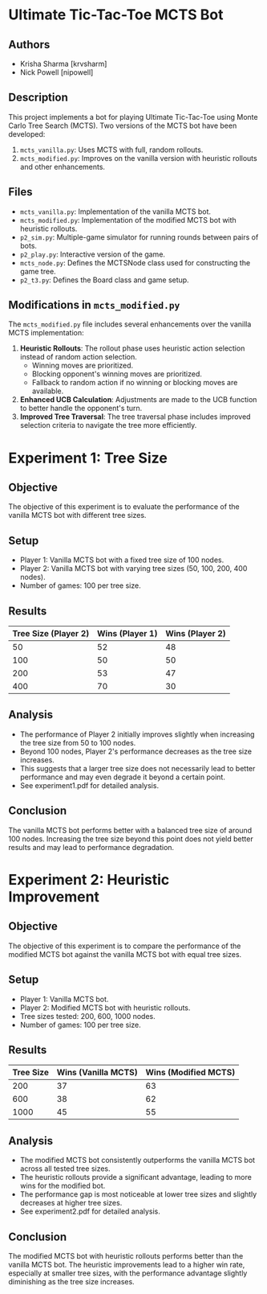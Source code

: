 # Ultimate Tic-Tac-Toe MCTS Bot

## Authors
- Krisha Sharma [krvsharm]
- Nick Powell [nipowell]

## Description
This project implements a bot for playing Ultimate Tic-Tac-Toe using Monte Carlo Tree Search (MCTS). Two versions of the MCTS bot have been developed:
1. `mcts_vanilla.py`: Uses MCTS with full, random rollouts.
2. `mcts_modified.py`: Improves on the vanilla version with heuristic rollouts and other enhancements.

## Files
- `mcts_vanilla.py`: Implementation of the vanilla MCTS bot.
- `mcts_modified.py`: Implementation of the modified MCTS bot with heuristic rollouts.
- `p2_sim.py`: Multiple-game simulator for running rounds between pairs of bots.
- `p2_play.py`: Interactive version of the game.
- `mcts_node.py`: Defines the MCTSNode class used for constructing the game tree.
- `p2_t3.py`: Defines the Board class and game setup.

## Modifications in `mcts_modified.py`
The `mcts_modified.py` file includes several enhancements over the vanilla MCTS implementation:
1. **Heuristic Rollouts**: The rollout phase uses heuristic action selection instead of random action selection.
    - Winning moves are prioritized.
    - Blocking opponent's winning moves are prioritized.
    - Fallback to random action if no winning or blocking moves are available.
2. **Enhanced UCB Calculation**: Adjustments are made to the UCB function to better handle the opponent's turn.
3. **Improved Tree Traversal**: The tree traversal phase includes improved selection criteria to navigate the tree more efficiently.

# Experiment 1: Tree Size

## Objective
The objective of this experiment is to evaluate the performance of the vanilla MCTS bot with different tree sizes.

## Setup
- Player 1: Vanilla MCTS bot with a fixed tree size of 100 nodes.
- Player 2: Vanilla MCTS bot with varying tree sizes (50, 100, 200, 400 nodes).
- Number of games: 100 per tree size.

## Results
| Tree Size (Player 2) | Wins (Player 1) | Wins (Player 2) |
|----------------------|-----------------|-----------------|
| 50                   | 52              | 48              |
| 100                  | 50              | 50              |
| 200                  | 53              | 47              |
| 400                  | 70              | 30              |


## Analysis
- The performance of Player 2 initially improves slightly when increasing the tree size from 50 to 100 nodes.
- Beyond 100 nodes, Player 2's performance decreases as the tree size increases.
- This suggests that a larger tree size does not necessarily lead to better performance and may even degrade it beyond a certain point.
- See experiment1.pdf for detailed analysis.

## Conclusion
The vanilla MCTS bot performs better with a balanced tree size of around 100 nodes. Increasing the tree size beyond this point does not yield better results and may lead to performance degradation.

# Experiment 2: Heuristic Improvement

## Objective
The objective of this experiment is to compare the performance of the modified MCTS bot against the vanilla MCTS bot with equal tree sizes.

## Setup
- Player 1: Vanilla MCTS bot.
- Player 2: Modified MCTS bot with heuristic rollouts.
- Tree sizes tested: 200, 600, 1000 nodes.
- Number of games: 100 per tree size.

## Results
| Tree Size | Wins (Vanilla MCTS) | Wins (Modified MCTS) |
|-----------|----------------------|----------------------|
| 200       | 37                   | 63                   |
| 600       | 38                   | 62                   |
| 1000      | 45                   | 55                   |

## Analysis
- The modified MCTS bot consistently outperforms the vanilla MCTS bot across all tested tree sizes.
- The heuristic rollouts provide a significant advantage, leading to more wins for the modified bot.
- The performance gap is most noticeable at lower tree sizes and slightly decreases at higher tree sizes.
- See experiment2.pdf for detailed analysis.

## Conclusion
The modified MCTS bot with heuristic rollouts performs better than the vanilla MCTS bot. The heuristic improvements lead to a higher win rate, especially at smaller tree sizes, with the performance advantage slightly diminishing as the tree size increases.

